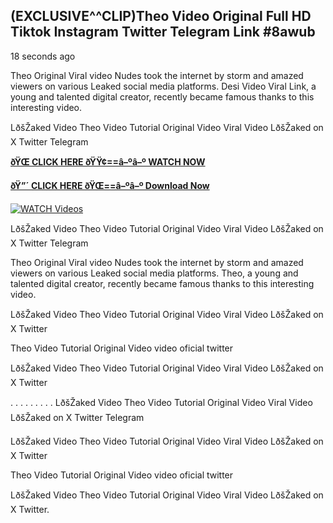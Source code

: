## (EXCLUSIVE^^CLIP)Theo Video Original Full HD Tiktok Instagram Twitter Telegram Link #8awub

18 seconds ago

Theo Original Viral video Nudes took the internet by storm and amazed viewers on various Leaked social media platforms. Desi Video Viral Link, a young and talented digital creator, recently became famous thanks to this interesting video.

LðšŽaked Video Theo Video Tutorial Original Video Viral Video LðšŽaked on X Twitter Telegram

**[ðŸŒ CLICK HERE ðŸŸ¢==â–ºâ–º WATCH NOW](https://clips-mediaa.blogspot.com/2025/02/video-viral-download.html)**

**[ðŸ”´ CLICK HERE ðŸŒ==â–ºâ–º Download Now](https://clips-mediaa.blogspot.com/2025/02/video-viral-download.html)**

[![WATCH Videos](https://i.imgur.com/dJHk4Zq.gif)](https://clips-mediaa.blogspot.com/2025/02/video-viral-download.html)

LðšŽaked Video Theo Video Tutorial Original Video Viral Video LðšŽaked on X Twitter Telegram

Theo Original Viral video Nudes took the internet by storm and amazed viewers on various Leaked social media platforms. Theo, a young and talented digital creator, recently became famous thanks to this interesting video.

LðšŽaked Video Theo Video Tutorial Original Video Viral Video LðšŽaked on X Twitter

Theo Video Tutorial Original Video video oficial twitter

LðšŽaked Video Theo Video Tutorial Original Video Viral Video LðšŽaked on X Twitter

. . . . . . . . . LðšŽaked Video Theo Video Tutorial Original Video Viral Video LðšŽaked on X Twitter Telegram

LðšŽaked Video Theo Video Tutorial Original Video Viral Video LðšŽaked on X Twitter

Theo Video Tutorial Original Video video oficial twitter

LðšŽaked Video Theo Video Tutorial Original Video Viral Video LðšŽaked on X Twitter.